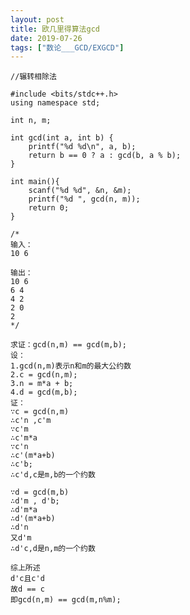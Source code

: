 ```yaml
---
layout: post
title: 欧几里得算法gcd
date: 2019-07-26
tags: ["数论___GCD/EXGCD"]
---
```


<!-- wp:code -->

    //辗转相除法

    #include <bits/stdc++.h>
    using namespace std;

    int n, m;

    int gcd(int a, int b) {
        printf("%d %d\n", a, b);
        return b == 0 ? a : gcd(b, a % b);
    }

    int main(){
        scanf("%d %d", &n, &m);
        printf("%d ", gcd(n, m));
        return 0;
    }

    /*
    输入：
    10 6

    输出：
    10 6
    6 4
    4 2
    2 0
    2
    */

<!-- /wp:code -->

<!-- wp:code -->

    求证：gcd(n,m) == gcd(m,b);
    设：
    1.gcd(n,m)表示n和m的最大公约数
    2.c = gcd(n,m);
    3.n = m*a + b;
    4.d = gcd(m,b);
    证：
    ∵c = gcd(n,m)
    ∴c'n ,c'm
    ∵c'm
    ∴c'm*a
    ∵c'n
    ∴c'(m*a+b)
    ∴c'b;
    ∴c'd,c是m,b的一个约数

    ∵d = gcd(m,b)
    ∴d'm , d'b;
    ∴d'm*a
    ∴d'(m*a+b)
    ∴d'n
    又d'm
    ∴d'c,d是n,m的一个约数

    综上所述
    d'c且c'd
    故d == c
    即gcd(n,m) == gcd(m,n%m);

<!-- /wp:code -->